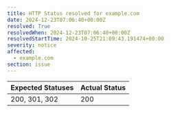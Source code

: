 ```yaml
---
title: HTTP Status resolved for example.com
date: 2024-12-23T07:06:40+00:00Z
resolved: True
resolvedWhen: 2024-12-23T07:06:40+00:00Z
resolvedStartTime: 2024-10-25T21:09:43.191474+00:00
severity: notice
affected:
  - example.com
section: issue
---
```


| Expected Statuses | Actual Status  |
|-------------------|----------------|
| 200, 301, 302 | 200 |
